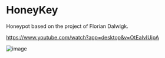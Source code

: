 # HoneyKey


Honeypot based on the project of Florian Dalwigk.

https://www.youtube.com/watch?app=desktop&v=OtEaIvIUipA

![image](https://github.com/user-attachments/assets/612d7f80-0de2-4a8b-98de-c95a105cc511)
